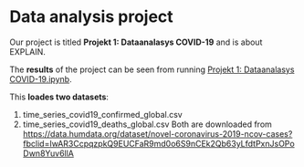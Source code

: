 # Data analysis project

Our project is titled **Projekt 1: Dataanalasys COVID-19** and is about EXPLAIN.

The **results** of the project can be seen from running [Projekt 1: Dataanalasys COVID-19.ipynb](dataproject.ipynb).

This **loades two datasets**:

1. time_series_covid19_confirmed_global.csv
2. time_series_covid19_deaths_global.csv
Both are downloaded from https://data.humdata.org/dataset/novel-coronavirus-2019-ncov-cases?fbclid=IwAR3CcpqzpkQ9EUCFaR9md0o6S9nCEk2Qb63yLfdtPxnJsOPoDwn8Yuv6llA
